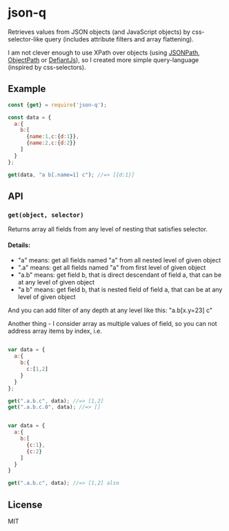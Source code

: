 # json-q
Retrieves values from JSON objects (and JavaScript objects) by css-selector-like query (includes attribute filters and array flattening).

I am not clever enough to use XPath over objects (using [JSONPath](https://github.com/s3u/JSONPath), [ObjectPath](http://objectpath.org/) or [DefiantJs](http://defiantjs.com/)), so I created more simple query-language (inspired by css-selectors).

## Example

```js
const {get} = require('json-q');

const data = {
  a:{
    b:[
      {name:1,c:{d:1}},
      {name:2,c:{d:2}}
    ]
  }
};

get(data, "a b[.name=1] c"); //=> [{d:1}]
```

## API

### `get(object, selector)`

Returns array all fields from any level of nesting that satisfies selector.

#### Details:

- "a"   means: get all fields named "a" from all nested level of given object
- ".a"  means: get all fields named "a" from first level of given object
- "a.b" means: get field b, that is direct descendant of field a, that can be at any level of given object
- "a b" means: get field b, that is nested field of field a, that can be at any level of given object

And you can add filter of any depth at any level like this: "a.b[x.y=23] c"

Another thing - I consider array as multiple values of field, so you can not address array items by index, i.e.
```js

var data = {
  a:{
    b:{
      c:[1,2]
    }
  }
};

get(".a.b.c", data); //=> [1,2]
get(".a.b.c.0", data); //=> []


var data = {
  a:{
    b:[
      {c:1},
      {c:2}
    ]
  }
}

get(".a.b.c", data); //=> [1,2] also
```


## License

MIT
